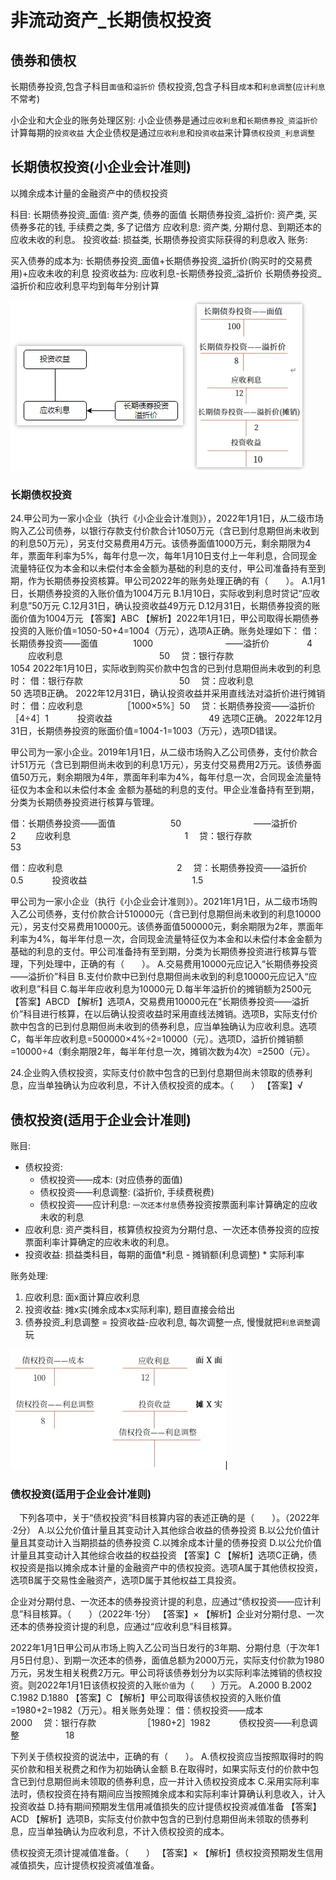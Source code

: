 # 非流动资产_长期债权投资


## 债券和债权

长期债券投资,包含子科目`面值`和`溢折价`
债权投资,包含子科目`成本`和`利息调整`(`应计利息`不常考)

小企业和大企业的账务处理区别:
小企业债券是通过`应收利息`和`长期债券投_资溢折价`计算每期的`投资收益`
大企业债权是通过`应收利息`和`投资收益`来计算`债权投资_利息调整`






## 长期债权投资(小企业会计准则)
以摊余成本计量的金融资产中的债权投资


科目:
长期债券投资_面值: 资产类, 债券的面值
长期债券投资_溢折价: 资产类, 买债券多花的钱, 手续费之类, 多了记借方
应收利息: 资产类, 分期付息、到期还本的应收未收的利息。
投资收益: 损益类, 长期债券投资实际获得的利息收入
账务:

买入债券的成本为: 长期债券投资_面值+长期债券投资_溢折价(购买时的交易费用)+应收未收的利息
投资收益为: 应收利息-长期债券投资_溢折价
长期债券投资_溢折价和应收利息平均到每年分别计算


![](./实务_非流动资产_长期债权投资/1.png)


### 长期债权投资
24.甲公司为一家小企业（执行《小企业会计准则》），2022年1月1日，从二级市场购入乙公司债券，以银行存款支付价款合计1050万元（含已到付息期但尚未收到的利息50万元），另支付交易费用4万元。该债券面值1000万元，剩余期限为4年，票面年利率为5%，每年付息一次，每年1月10日支付上一年利息，合同现金流量特征仅为本金和以未偿付本金金额为基础的利息的支付，甲公司准备持有至到期，作为长期债券投资核算。甲公司2022年的账务处理正确的有（　　）。
A.1月1日，长期债券投资的入账价值为1004万元
B.1月10日，实际收到利息时贷记“应收利息”50万元
C.12月31日，确认投资收益49万元
D.12月31日，长期债券投资的账面价值为1004万元
【答案】ABC
【解析】2022年1月1日，甲公司取得长期债券投资的入账价值=1050-50+4=1004（万元），选项A正确。账务处理如下：
借：长期债券投资——面值　　　　1000
　　　　　　　　——溢折价　　 　　4
　　应收利息　　　　　　　　　　　50
　贷：银行存款　　　　　　　　　　1054
2022年1月10日，实际收到购买价款中包含的已到付息期但尚未收到的利息时：
借：银行存款　　　　　　　　　　　50
　贷：应收利息　　　　　　　　　　　50
选项B正确。
2022年12月31日，确认投资收益并采用直线法对溢折价进行摊销时：
借：应收利息　　　　　［1000×5%］50
　贷：长期债券投资——溢折价 ［4÷4］1
　　　投资收益　　　　　　　　　　　49
选项C正确。
2022年12月31日，长期债券投资的账面价值=1004-1=1003（万元），选项D错误。


甲公司为一家小企业。2019年1月1日，从二级市场购入乙公司债券，支付价款合计51万元（含已到期但尚未收到的利息1万元），另支付交易费用2万元。该债券面值50万元，剩余期限为4年，票面年利率为4%，每年付息一次，合同现金流量特征仅为本金和以未偿付本金 金额为基础的利息的支付。甲企业准备持有至到期，分类为长期债券投资进行核算与管理。


借：长期债券投资——面值　　　　　　 50
　　　　　　　　——溢折价　　　　　　2
　　应收利息　　　　　　　　　　　　　1
　贷：银行存款　　　　　　　　　　　　 53


借：应收利息　　　　　　　　　　　　　2
　贷：长期债券投资——溢折价　　　　　 0.5
　　　投资收益　　　　　　　　　　　　1.5

甲公司为一家小企业（执行《小企业会计准则》）。2021年1月1日，从二级市场购入乙公司债券，支付价款合计510000元（含已到付息期但尚未收到的利息10000元），另支付交易费用10000元。该债券面值500000元，剩余期限为2年，票面年利率为4%，每半年付息一次，合同现金流量特征仅为本金和以未偿付本金金额为基础的利息的支付。甲公司准备持有至到期，分类为长期债券投资进行核算与管理，下列处理中，正确的有（　　）。
A.交易费用10000元应记入“长期债券投资——溢折价”科目
B.支付价款中已到付息期但尚未收到的利息10000元应记入“应收利息”科目
C.每半年应收利息为10000元
D.每半年溢折价的摊销额为2500元
【答案】ABCD
【解析】选项A，交易费用10000元在“长期债券投资——溢折价”科目进行核算，在以后确认投资收益时采用直线法摊销。选项B，实际支付价款中包含的已到付息期但尚未收到的债券利息，应当单独确认为应收利息。选项C，每半年应收利息=500000×4%÷2=10000（元）。选项D，溢折价摊销额=10000÷4（剩余期限2年，每半年付息一次，摊销次数为4次）=2500（元）。



24.企业购入债权投资，实际支付价款中包含的已到付息期但尚未领取的债券利息，应当单独确认为应收利息，不计入债权投资的成本。（　　）
【答案】√


## 债权投资(适用于企业会计准则)


账目:
- 债权投资:
    - 债权投资——成本: (对应债券的面值)
    - 债权投资——利息调整: (溢折价, 手续费税费)
    - 债权投资——应计利息: `一次还本付息`债券投资按票面利率计算确定的应收未收的利息
- 应收利息: 资产类科目，核算债权投资为分期付息、一次还本债券投资的应按票面利率计算确定的应收未收的利息。
- 投资收益: 损益类科目，每期的面值*利息 - 摊销额(利息调整) * 实际利率



账务处理:
1. 应收利息: 面x面计算应收利息
2. 投资收益: 摊x实(摊余成本x实际利率), 题目直接会给出
3. 债券投资_利息调整 = 投资收益-应收利息, 每次调整一点, 慢慢就把`利息调整`调玩

![](./实务_非流动资产_长期债权投资/2.png)

### 债权投资(适用于企业会计准则)
　下列各项中，关于“债权投资”科目核算内容的表述正确的是（　　）。（2022年·2分）
A.以公允价值计量且其变动计入其他综合收益的债券投资
B.以公允价值计量且其变动计入当期损益的债券投资
C.以摊余成本计量的债券投资
D.以公允价值计量且其变动计入其他综合收益的权益投资
【答案】C
【解析】选项C正确，债权投资是指以摊余成本计量的金融资产中的债权投资。选项A属于其他债权投资，选项B属于交易性金融资产，选项D属于其他权益工具投资。


企业对分期付息、一次还本的债券投资计提的利息，应通过“债权投资——应计利息”科目核算。（　　）（2022年·1分）
【答案】×
【解析】企业对分期付息、一次还本的债券投资计提的利息，应通过“应收利息”科目核算。

2022年1月1日甲公司从市场上购入乙公司当日发行的3年期、分期付息（于次年1月5日付息）、到期一次还本的债券，面值总额为2000万元，实际支付价款为1980万元，另发生相关税费2万元。甲公司将该债券划分为以实际利率法摊销的债权投资。则2022年1月1日该债权投资的入账`价值`为（　　）万元。
A.2000
B.2002
C.1982
D.1880
【答案】C
【解析】甲公司取得该债权投资的入账价值=1980+2=1982（万元）。相关账务处理：
借：债权投资——成本　　　　　　 2000
　贷：银行存款　　　　　 ［1980+2］1982
　　　债权投资——利息调整　　　　　 18

下列关于债权投资的说法中，正确的有（　　）。
A.债权投资应当按照取得时的购买价款和相关税费之和作为初始确认金额
B.在取得时，如果实际支付的价款中包含已到付息期但尚未领取的债券利息，应一并计入债权投资成本
C.采用实际利率法时，债权投资在持有期间应当按照摊余成本和实际利率计算确认利息收入，计入投资收益
D.持有期间预期发生信用减值损失的应计提债权投资减值准备
【答案】ACD
【解析】选项B，实际支付价款中包含的已到付息期但尚未领取的债券利息，应当单独确认为应收利息，不计入债权投资的成本。


债权投资无须计提减值准备。（　　）
【答案】×
【解析】债权投资预期发生信用减值损失，应计提债权投资减值准备。

